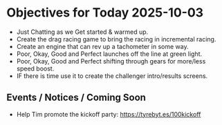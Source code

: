 # Objectives for Today 2025-10-03

- Just Chatting as we Get started & warmed up.
- Create the drag racing game to bring the racing in incremental racing.
- Create an engine that can rev up a tachometer in some way.
- Poor, Okay, Good and Perfect launches off the line at green light.
- Poor, Okay, Good and Perfect shifting through gears for more/less speed boost.
- IF there is time use it to create the challenger intro/results screens.
      
## Events / Notices / Coming Soon

- Help Tim promote the kickoff party: https://tyrebyt.es/100kickoff
